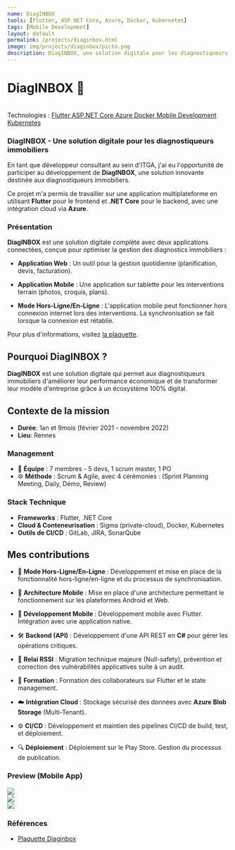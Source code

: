 ```yaml
---
name: DiagINBOX
tools: [Flutter, ASP.NET Core, Azure, Docker, Kubernetes]
tags: [Mobile Development]
layout: default
permalink: /projects/diaginbox.html
image: img/projects/diaginbox/picto.png
description: DiagINBOX, une solution digitale pour les diagnostiqueurs immobiliers.
---
```


# DiagINBOX 🏢
<link
  rel="stylesheet"
  href="https://cdn.jsdelivr.net/npm/swiper@11/swiper-bundle.min.css"
/>
<script src="https://cdn.jsdelivr.net/npm/swiper@11/swiper-bundle.min.js"></script>
<p class="post-metadata text-muted">
 <br>Technologies : 
<a class="text-decoration-none no-underline" href="/{{ site.baseurl }}projects/tools#flutter">
    <span class="tag badge badge-pill text-primary border border-primary">Flutter</span>
</a>
<a class="text-decoration-none no-underline" href="/{{ site.baseurl }}projects/tools#dot-net-core">
    <span class="tag badge badge-pill text-primary border border-primary">ASP.NET Core</span>
</a>
<a class="text-decoration-none no-underline" href="/{{ site.baseurl }}projects/tools#azure">
    <span class="tag badge badge-pill text-primary border border-primary">Azure</span>
</a>
<a class="text-decoration-none no-underline" href="/{{ site.baseurl }}projects/tools#docker">
    <span class="tag badge badge-pill text-primary border border-primary">Docker</span>
</a>
<a class="text-decoration-none no-underline" href="/{{ site.baseurl }}projects/tools#mobile-development">
    <span class="tag badge badge-pill text-primary border border-primary">Mobile Development</span>
</a>
<a class="text-decoration-none no-underline" href="/{{ site.baseurl }}projects/tools#kubernetes">
    <span class="tag badge badge-pill text-primary border border-primary">Kubernetes</span>
</a>
</p>



### DiagINBOX - Une solution digitale pour les diagnostiqueurs immobiliers

En tant que développeur consultant au sein d'ITGA, j'ai eu l'opportunité de participer au développement de **DiagINBOX**, une solution innovante destinée aux diagnostiqueurs immobiliers.

Ce projet m'a permis de travailler sur une application multiplateforme en utilisant **Flutter** pour le frontend et **.NET Core** pour le backend, avec une intégration cloud via **Azure**.

### Présentation

**DiagINBOX** est une solution digitale complète avec deux applications connectées, conçue pour optimiser la gestion des diagnostics immobiliers :

- **Application Web** : Un outil pour la gestion quotidienne (planification, devis, facturation).
- **Application Mobile** : Une application sur tablette pour les interventions terrain (photos, croquis, plans).

- **Mode Hors-Ligne/En-Ligne** : L'application mobile peut fonctionner hors connexion internet lors des interventions. La synchronisation se fait lorsque la connexion est rétablie.

Pour plus d'informations, visitez [la plaquette](https://www.itga.fr/wp-content/uploads/2021/08/Plaquette_DiagInbox-2021-web.pdf).

## Pourquoi DiagINBOX ?

**DiagINBOX** est une solution digitale qui permet aux diagnostiqueurs immobiliers d'améliorer leur performance économique et de transformer leur modèle d'entreprise grâce à un écosystème 100% digital.

## Contexte de la mission

- **Durée**: 1an et 9mois (février 2021 - novembre 2022)
- **Lieu**: Rennes

### Management

- 👬 **Équipe** : 7 membres - 5 devs, 1 scrum master, 1 PO
- ⚙️ **Méthode** : Scrum & Agile, avec 4 cérémonies : (Sprint Planning Meeting, Daily, Démo, Review)

### Stack Technique

- **Frameworks** : Flutter, .NET Core
- **Cloud & Conteneurisation** : Sigma (private-cloud), Docker, Kubernetes
- **Outils de CI/CD** : GitLab, JIRA, SonarQube

## Mes contributions

- 🔄 **Mode Hors-Ligne/En-Ligne** : Développement et mise en place de la fonctionnalité hors-ligne/en-ligne et du processus de synchronisation.

- 📱 **Architecture Mobile** : Mise en place d'une architecture permettant le fonctionnement sur les plateformes Android et Web.

- 📱 **Développement Mobile** : Développement mobile avec Flutter. Intégration avec une application native.

- 🛠️ **Backend (API)** : Développement d'une API REST en **C#** pour gérer les opérations critiques.

- 🔐 **Relai RSSI** : Migration technique majeure (Null-safety), prévention et correction des vulnérabilités applicatives suite à un audit.

- 📖 **Formation** : Formation des collaborateurs sur Flutter et le state management.

- ☁️ **Intégration Cloud** : Stockage sécurisé des données avec **Azure Blob Storage** (Multi-Tenant).

- ⚙️ **CI/CD** : Développement et maintien des pipelines CI/CD de build, test, et déploiement.

- 🔍 **Déploiement** : Déploiement sur le Play Store. Gestion du processus de publication.


### Preview (Mobile App)
<div class="swiper">
  <!-- Additional required wrapper -->
  <div class="swiper-wrapper">
    <!-- Slides -->
    <div class="swiper-slide"><img heigth src="/{{ site.baseurl }}img/projects/diaginbox/login.webp"/> </div>
    <div class="swiper-slide"><img  src="/{{ site.baseurl }}img/projects/diaginbox/mobile_main-screen.webp"/> </div>
    <div class="swiper-slide"><img  src="/{{ site.baseurl }}img/projects/diaginbox/main_screen.webp"/> </div>

    
  </div>
  <!-- If we need pagination -->
  <div class="swiper-pagination"></div>

  <div class="swiper-button-prev"></div>
  <div class="swiper-button-next"></div>
</div>


### Références
- [Plaquette Diaginbox](https://www.itgagroup.com/wp-content/uploads/2019/12/Plaquette_DiagInbox-AU.pdf)



<script>
  const swiper = new Swiper('.swiper', {
  // Optional parameters
  direction: 'horizontal',
  loop: true,
  slidesPerView: 2,
  spaceBetween: 15,
  centerSlide: 'true',
  fade: 'true',
  pagination: {
      el: ".swiper-pagination",
      clickable: true,
      dynamicBullets: true,
  },
  navigation: {
      nextEl: ".swiper-button-next",
      prevEl: ".swiper-button-prev",
  },
  breakpoints:{
        0: {
            slidesPerView: 1,
        },
        520: {
            slidesPerView: 2,
        },
        1024: {
            slidesPerView: 3,
        },
    },

});
  </script>
